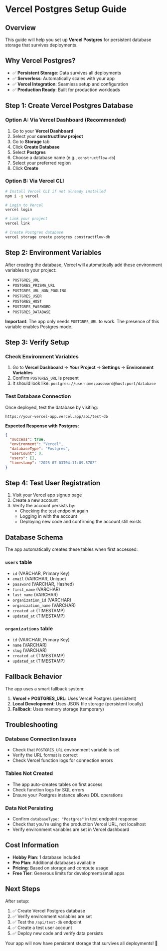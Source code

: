 # Vercel Postgres Setup Guide

## Overview

This guide will help you set up **Vercel Postgres** for persistent database storage that survives deployments.

## Why Vercel Postgres?

- ✅ **Persistent Storage**: Data survives all deployments
- ✅ **Serverless**: Automatically scales with your app
- ✅ **Vercel Integration**: Seamless setup and configuration
- ✅ **Production Ready**: Built for production workloads

## Step 1: Create Vercel Postgres Database

### Option A: Via Vercel Dashboard (Recommended)

1. Go to your **Vercel Dashboard**
2. Select your **constructflow project**
3. Go to **Storage** tab
4. Click **Create Database**
5. Select **Postgres**
6. Choose a database name (e.g., `constructflow-db`)
7. Select your preferred region
8. Click **Create**

### Option B: Via Vercel CLI

```bash
# Install Vercel CLI if not already installed
npm i -g vercel

# Login to Vercel
vercel login

# Link your project
vercel link

# Create Postgres database
vercel storage create postgres constructflow-db
```

## Step 2: Environment Variables

After creating the database, Vercel will automatically add these environment variables to your project:

- `POSTGRES_URL`
- `POSTGRES_PRISMA_URL`
- `POSTGRES_URL_NON_POOLING`
- `POSTGRES_USER`
- `POSTGRES_HOST`
- `POSTGRES_PASSWORD`
- `POSTGRES_DATABASE`

**Important**: The app only needs `POSTGRES_URL` to work. The presence of this variable enables Postgres mode.

## Step 3: Verify Setup

### Check Environment Variables

1. Go to **Vercel Dashboard** → **Your Project** → **Settings** → **Environment Variables**
2. Confirm `POSTGRES_URL` is present
3. It should look like: `postgres://username:password@host:port/database`

### Test Database Connection

Once deployed, test the database by visiting:

```url
https://your-vercel-app.vercel.app/api/test-db
```

**Expected Response with Postgres:**

```json
{
  "success": true,
  "environment": "Vercel",
  "databaseType": "Postgres",
  "userCount": 0,
  "users": [],
  "timestamp": "2025-07-03T04:11:09.570Z"
}
```

## Step 4: Test User Registration

1. Visit your Vercel app signup page
2. Create a new account
3. Verify the account persists by:
   - Checking the test endpoint again
   - Logging in with the account
   - Deploying new code and confirming the account still exists

## Database Schema

The app automatically creates these tables when first accessed:

### `users` table

- `id` (VARCHAR, Primary Key)
- `email` (VARCHAR, Unique)
- `password` (VARCHAR, Hashed)
- `first_name` (VARCHAR)
- `last_name` (VARCHAR)
- `organization_id` (VARCHAR)
- `organization_name` (VARCHAR)
- `created_at` (TIMESTAMP)
- `updated_at` (TIMESTAMP)

### `organizations` table

- `id` (VARCHAR, Primary Key)
- `name` (VARCHAR)
- `slug` (VARCHAR)
- `created_at` (TIMESTAMP)
- `updated_at` (TIMESTAMP)

## Fallback Behavior

The app uses a smart fallback system:

1. **Vercel + POSTGRES_URL**: Uses Vercel Postgres (persistent)
2. **Local Development**: Uses JSON file storage (persistent locally)
3. **Fallback**: Uses memory storage (temporary)

## Troubleshooting

### Database Connection Issues

- Check that `POSTGRES_URL` environment variable is set
- Verify the URL format is correct
- Check Vercel function logs for connection errors

### Tables Not Created

- The app auto-creates tables on first access
- Check function logs for SQL errors
- Ensure your Postgres instance allows DDL operations

### Data Not Persisting

- Confirm `databaseType: "Postgres"` in test endpoint response
- Check that you're using the production Vercel URL, not localhost
- Verify environment variables are set in Vercel dashboard

## Cost Information

- **Hobby Plan**: 1 database included
- **Pro Plan**: Additional databases available
- **Pricing**: Based on storage and compute usage
- **Free Tier**: Generous limits for development/small apps

## Next Steps

After setup:

1. ✅ Create Vercel Postgres database
2. ✅ Verify environment variables are set
3. ✅ Test the `/api/test-db` endpoint
4. ✅ Create a test user account
5. ✅ Deploy new code and verify data persists

Your app will now have persistent storage that survives all deployments! 🎉
